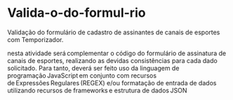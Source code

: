 # Valida-o-do-formul-rio
Validação do formulário de cadastro de assinantes de canais de esportes com Temporizador.

nesta atividade será complementar o código do formulário de assinatura de canais de esportes, realizando as devidas consistências para cada dado solicitado. Para tanto, deverá ser feito uso da linguagem de programação JavaScript em conjunto com recursos de Expressões Regulares (REGEX) e/ou formatação de entrada de dados utilizando recursos de frameworks e estrutura de dados JSON
